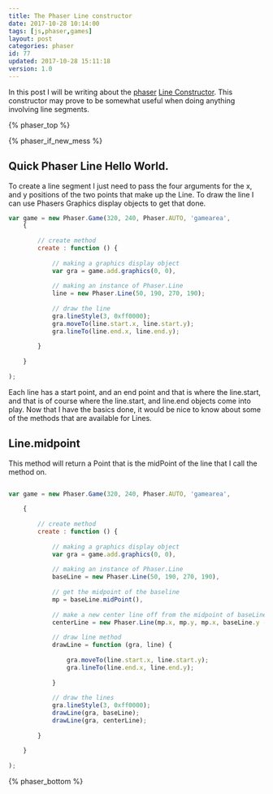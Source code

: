 ```yaml
---
title: The Phaser Line constructor
date: 2017-10-28 10:14:00
tags: [js,phaser,games]
layout: post
categories: phaser
id: 77
updated: 2017-10-28 15:11:18
version: 1.0
---
```


In this post I will be writing about the [phaser](http://phaser.io) [Line Constructor](http://phaser.io/docs/2.6.2/Phaser.Line.html). This constructor may prove to be somewhat useful when doing anything involving line segments.

<!-- more -->

{% phaser_top %}

{% phaser_if_new_mess %}

## Quick Phaser Line Hello World.

To create a line segment I just need to pass the four arguments for the x, and y positions of the two points that make up the Line. To draw the line I can use Phasers Graphics display objects to get that done.

```js
var game = new Phaser.Game(320, 240, Phaser.AUTO, 'gamearea', 
    {
 
        // create method
        create : function () {
 
            // making a graphics display object
            var gra = game.add.graphics(0, 0),
 
            // making an instance of Phaser.Line
            line = new Phaser.Line(50, 190, 270, 190);
 
            // draw the line
            gra.lineStyle(3, 0xff0000);
            gra.moveTo(line.start.x, line.start.y);
            gra.lineTo(line.end.x, line.end.y);
 
        }
 
    }
 
);
```

Each line has a start point, and an end point and that is where the line.start, and that is of course where the line.start, and line.end objects come into play. Now that I have the basics done, it would be nice to know about some of the methods that are available for Lines.

## Line.midpoint

This method will return a Point that is the midPoint of the line that I call the method on.

```js

var game = new Phaser.Game(320, 240, Phaser.AUTO, 'gamearea',
 
    {
 
        // create method
        create : function () {
 
            // making a graphics display object
            var gra = game.add.graphics(0, 0),
 
            // making an instance of Phaser.Line
            baseLine = new Phaser.Line(50, 190, 270, 190),
 
            // get the midpoint of the baseline
            mp = baseLine.midPoint(),
 
            // make a new center line off from the midpoint of baseLine
            centerLine = new Phaser.Line(mp.x, mp.y, mp.x, baseLine.y - 100),
 
            // draw line method
            drawLine = function (gra, line) {
 
                gra.moveTo(line.start.x, line.start.y);
                gra.lineTo(line.end.x, line.end.y);
 
            }
 
            // draw the lines
            gra.lineStyle(3, 0xff0000);
            drawLine(gra, baseLine);
            drawLine(gra, centerLine);
 
        }
 
    }
 
);
```

{% phaser_bottom %}